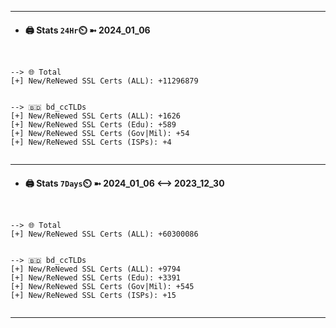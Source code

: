 

---
- #### 🖨️ **Stats** `24Hr`⏲️ ➼ 2024_01_06
```console


--> 🌐 Total
[+] New/ReNewed SSL Certs (ALL): +11296879


--> 🇧🇩 bd_ccTLDs
[+] New/ReNewed SSL Certs (ALL): +1626
[+] New/ReNewed SSL Certs (Edu): +589
[+] New/ReNewed SSL Certs (Gov|Mil): +54
[+] New/ReNewed SSL Certs (ISPs): +4


```

---
- #### 🖨️ **Stats** `7Days`⏲️ ➼ 2024_01_06 <--> 2023_12_30
```console


--> 🌐 Total
[+] New/ReNewed SSL Certs (ALL): +60300086


--> 🇧🇩 bd_ccTLDs
[+] New/ReNewed SSL Certs (ALL): +9794
[+] New/ReNewed SSL Certs (Edu): +3391
[+] New/ReNewed SSL Certs (Gov|Mil): +545
[+] New/ReNewed SSL Certs (ISPs): +15


```

---

